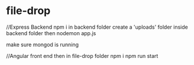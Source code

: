 # file-drop
//Express Backend
npm i in backend folder
create a 'uploads' folder inside backend folder
then nodemon app.js

make sure mongod is running

//Angular front end
then in file-drop folder
npm i 
npm run start
